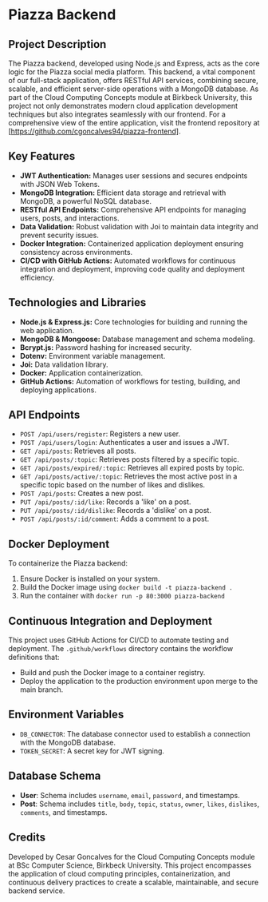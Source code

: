 # Piazza Backend

## Project Description

The Piazza backend, developed using Node.js and Express, acts as the core logic for the Piazza social media platform. This backend, a vital component of our full-stack application, offers RESTful API services, combining secure, scalable, and efficient server-side operations with a MongoDB database. As part of the Cloud Computing Concepts module at Birkbeck University, this project not only demonstrates modern cloud application development techniques but also integrates seamlessly with our frontend. For a comprehensive view of the entire application, visit the frontend repository at [https://github.com/cgoncalves94/piazza-frontend].

## Key Features

- **JWT Authentication:** Manages user sessions and secures endpoints with JSON Web Tokens.
- **MongoDB Integration:** Efficient data storage and retrieval with MongoDB, a powerful NoSQL database.
- **RESTful API Endpoints:** Comprehensive API endpoints for managing users, posts, and interactions.
- **Data Validation:** Robust validation with Joi to maintain data integrity and prevent security issues.
- **Docker Integration:** Containerized application deployment ensuring consistency across environments.
- **CI/CD with GitHub Actions:** Automated workflows for continuous integration and deployment, improving code quality and deployment efficiency.

## Technologies and Libraries

- **Node.js & Express.js:** Core technologies for building and running the web application.
- **MongoDB & Mongoose:** Database management and schema modeling.
- **Bcrypt.js:** Password hashing for increased security.
- **Dotenv:** Environment variable management.
- **Joi:** Data validation library.
- **Docker:** Application containerization.
- **GitHub Actions:** Automation of workflows for testing, building, and deploying applications.

## API Endpoints

- `POST /api/users/register`: Registers a new user.
- `POST /api/users/login`: Authenticates a user and issues a JWT.
- `GET /api/posts`: Retrieves all posts.
- `GET /api/posts/:topic`: Retrieves posts filtered by a specific topic.
- `GET /api/posts/expired/:topic`: Retrieves all expired posts by topic.
- `GET /api/posts/active/:topic`: Retrieves the most active post in a specific topic based on the number of likes and dislikes.
- `POST /api/posts`: Creates a new post.
- `PUT /api/posts/:id/like`: Records a 'like' on a post.
- `PUT /api/posts/:id/dislike`: Records a 'dislike' on a post.
- `POST /api/posts/:id/comment`: Adds a comment to a post.

## Docker Deployment

To containerize the Piazza backend:

1. Ensure Docker is installed on your system.
2. Build the Docker image using `docker build -t piazza-backend .`
3. Run the container with `docker run -p 80:3000 piazza-backend`

## Continuous Integration and Deployment

This project uses GitHub Actions for CI/CD to automate testing and deployment. The `.github/workflows` directory contains the workflow definitions that:

- Build and push the Docker image to a container registry.
- Deploy the application to the production environment upon merge to the main branch.

## Environment Variables

- `DB_CONNECTOR`: The database connector used to establish a connection with the MongoDB database.
- `TOKEN_SECRET`: A secret key for JWT signing.

## Database Schema

- **User**: Schema includes `username`, `email`, `password`, and timestamps.
- **Post**: Schema includes `title`, `body`, `topic`, `status`, `owner`, `likes`, `dislikes`, `comments`, and timestamps.

## Credits

Developed by Cesar Goncalves for the Cloud Computing Concepts module at BSc Computer Science, Birkbeck University. This project encompasses the application of cloud computing principles, containerization, and continuous delivery practices to create a scalable, maintainable, and secure backend service.

